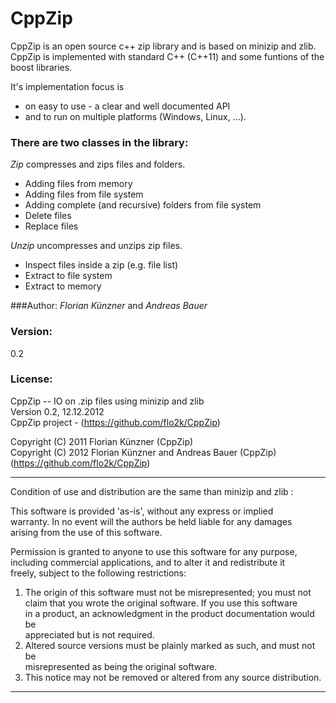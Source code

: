 CppZip
======

CppZip is an open source c++ zip library and is based on minizip and zlib. CppZip is implemented with 
standard C++ (C++11) and some funtions of the boost libraries.

It's implementation focus is
 - on easy to use - a clear and well documented API
 - and to run on multiple platforms (Windows, Linux, ...).

### There are two classes in the library:

_Zip_ compresses and zips files and folders.
 - Adding files from memory
 - Adding files from file system
 - Adding complete (and recursive) folders from file system
 - Delete files
 - Replace files

_Unzip_ uncompresses and unzips zip files.
 - Inspect files inside a zip (e.g. file list)
 - Extract to file system
 - Extract to memory

###Author:
_Florian Künzner_ and _Andreas Bauer_

### Version:
0.2

### License:

CppZip -- IO on .zip files using minizip and zlib  
Version 0.2, 12.12.2012  
CppZip project - (https://github.com/flo2k/CppZip)  

Copyright (C) 2011 Florian Künzner (CppZip)  
Copyright (C) 2012 Florian Künzner and Andreas Bauer (CppZip) (https://github.com/flo2k/CppZip)

---------------------------------------------------------------------------

Condition of use and distribution are the same than minizip and zlib :

This software is provided 'as-is', without any express or implied  
warranty.  In no event will the authors be held liable for any damages  
arising from the use of this software.

Permission is granted to anyone to use this software for any purpose,  
including commercial applications, and to alter it and redistribute it  
freely, subject to the following restrictions:

1. The origin of this software must not be misrepresented; you must not  
   claim that you wrote the original software. If you use this software  
   in a product, an acknowledgment in the product documentation would be  
   appreciated but is not required.  
2. Altered source versions must be plainly marked as such, and must not be  
   misrepresented as being the original software.  
3. This notice may not be removed or altered from any source distribution.  

---------------------------------------------------------------------------
